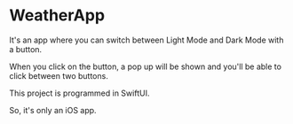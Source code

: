 # WeatherApp

It's an app where you can switch between Light Mode and Dark Mode with a button.

When you click on the button, a pop up will be shown and you'll be able to click between two buttons.

This project is programmed in SwiftUI. 

So, it's only an iOS app.
